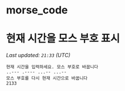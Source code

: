 # morse_code
# 현재 시간을 모스 부호 표시
<!-- MORSE_TIME_START -->
_Last updated: `21:33` (UTC)_

```
현재 시간을 입력하세요. 모스 부호로 바꿉니다
..--- .---- ...-- ...--
모스 부호를 다시 현재 시간으로 바꿉니다
2133
```
<!-- MORSE_TIME_END -->
